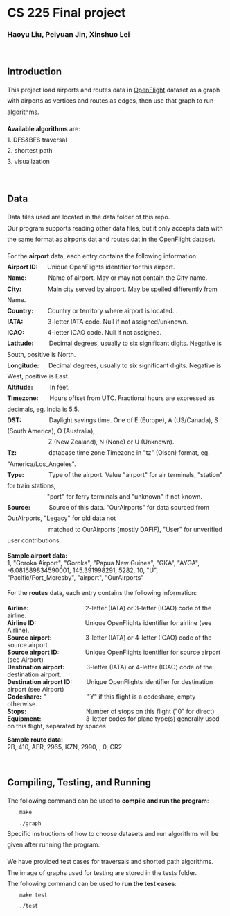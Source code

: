 <h1>CS 225 Final project</h1>
<h3>Haoyu Liu, Peiyuan Jin, Xinshuo Lei</h3>
<br>
<h2>Introduction</h2>
<p style = "line-height: 1.8">
This project load airports and routes data in <a href="https://openflights.org/data.html">OpenFlight</a> dataset as a graph with airports as vertices and routes as edges,  then use that graph to run algorithms. <br />
</p>  
<p style = "line-height: 1.8">
  <b>Available algorithms</b> are: <br>
  1. DFS&BFS traversal <br>
  2. shortest path <br>
  3. visualization <br>
</p>
<br>
<h2>Data</h2>
<p style = "line-height: 1.8">
  Data files used are located in the data folder of this repo. <br>
  Our program supports reading other data files, but it only accepts data with the same format as airports.dat and routes.dat in the OpenFlight dataset. <br>  
</p>
<p style = "line-height: 1.8">
  For the <b>airport</b> data, each entry contains the following information: <br>
  <b>Airport ID:</b> &emsp;
  Unique OpenFlights identifier for this airport. <br>
  <b>Name:</b>	&emsp;&emsp;&emsp;
  Name of airport. May or may not contain the City name.<br>
  <b>City:</b>	&emsp;&emsp;&emsp;&ensp;&nbsp;
  Main city served by airport. May be spelled differently from Name.<br>
  <b>Country:</b> &emsp; &ensp;
  Country or territory where airport is located. .<br>
  <b>IATA:</b>	&emsp;&emsp;&emsp;&ensp;
  3-letter IATA code. Null if not assigned/unknown.<br>
  <b>ICAO:</b>	&emsp;&emsp;&emsp;&nbsp;
  4-letter ICAO code. Null if not assigned.<br>
  <b>Latitude:</b> &emsp;&emsp;
  Decimal degrees, usually to six significant digits. Negative is South, positive is North.<br>
  <b>Longitude:</b>	&emsp;
  Decimal degrees, usually to six significant digits. Negative is West, positive is East.<br>
  <b>Altitude:</b> &nbsp;&nbsp;&nbsp;&nbsp;&nbsp;&nbsp;&nbsp;&nbsp;	
  In feet.<br>
  <b>Timezone:</b>	&emsp;&nbsp;
  Hours offset from UTC. Fractional hours are expressed as decimals, eg. India is 5.5.<br>
  <b>DST:</b> &emsp;&emsp;&emsp;&emsp;
  Daylight savings time. One of E (Europe), A (US/Canada), S (South America),
    O (Australia), <br> &emsp;&emsp;&emsp;&emsp;&emsp;&emsp;&ensp;
  Z (New Zealand), N (None) or U (Unknown). <br>
  <b>Tz: </b>&emsp;&emsp;&emsp;&emsp;&ensp;&nbsp;
  database time zone	Timezone in "tz" (Olson) format, eg. "America/Los_Angeles".<br>
  <b>Type:</b> &emsp;&emsp;&emsp;&ensp;
  Type of the airport. Value "airport" for air terminals, "station" for train stations, <br>
&emsp;&emsp;&emsp;&emsp;&emsp;&emsp;&nbsp;
    "port" for ferry terminals and "unknown" if not known. <br>
  <b>Source:</b> &emsp;&emsp;&ensp;
  Source of this data. "OurAirports" for data sourced from OurAirports, "Legacy" for old data not <br>
  &emsp;&emsp;&emsp;&emsp;&emsp;&emsp;&ensp;
  matched to OurAirports (mostly DAFIF), "User" for unverified user contributions.<br>
</p>
 <p>
  <b> Sample airport data: </b><br>
   1, "Goroka Airport", "Goroka", "Papua New Guinea", "GKA", "AYGA", -6.081689834590001, 145.391998291, 5282, 10,  
    "U", "Pacific/Port_Moresby", "airport", "OurAirports"
</p>
<p style = "line-height: 1.8">
  For the <b>routes</b> data, each entry contains the following information: <br>

  <b>Airline:</b> &emsp;&emsp;&emsp;&emsp;&emsp;&emsp;&emsp;&emsp;&ensp;&nbsp;
  2-letter (IATA) or 3-letter (ICAO) code of the airline. <br>
  <b>Airline ID:</b> &emsp;&emsp;&emsp;&emsp;&emsp;&emsp;&emsp;&ensp;
  Unique OpenFlights identifier for airline (see Airline). <br>
  <b>Source airport:</b> &emsp;&emsp;&emsp;&emsp;&emsp;
  3-letter (IATA) or 4-letter (ICAO) code of the source airport. <br>
  <b>Source airport ID:</b>&emsp;&emsp;&emsp;&emsp;
  Unique OpenFlights identifier for source airport (see Airport) <br>
  <b>Destination airport:</b> &emsp;&emsp;&emsp;
  3-letter (IATA) or 4-letter (ICAO) code of the destination airport. <br>
  <b>Destination airport ID:</b> &emsp;&ensp;&nbsp;
  	Unique OpenFlights identifier for destination airport (see Airport) <br>
  <b>Codeshare:</b>	"&emsp;&emsp;&emsp;&emsp;&emsp;&emsp;&ensp;
 "Y" if this flight is a codeshare, empty otherwise. <br>
  <b>Stops:</b>	&emsp;&emsp;&emsp;&emsp;&emsp;&emsp;&emsp;&emsp;&emsp;&nbsp;
  Number of stops on this flight ("0" for direct) <br>
  <b>Equipment:</b>	&emsp;&emsp;&emsp;&emsp;&emsp;&emsp;&ensp;&nbsp;
  3-letter codes for plane type(s) generally used on this flight, separated by spaces <br>
</p>
<p>
  <b> Sample route data: </b><br>
  2B, 410, AER, 2965, KZN, 2990, , 0, CR2
</p>

<br>
<h2>Compiling, Testing, and Running</h2>
<p style = "line-height: 1.8">
  The following command can be used to <b>compile and run the program</b>: <br>
  &emsp;&emsp;<code>make</code><br>
  &emsp;&emsp;<code>./graph</code><br>
Specific instructions of how to choose datasets and run algorithms will be given after running the program.
  </p>
    
<p style = "line-height: 1.8">
  We have provided test cases for traversals and shorted path algorithms. The image of graphs used for testing are stored in the tests folder. <br>
  The following command can be used to <b>run the test cases</b>: <br>
  &emsp;&emsp;<code>make test</code><br>
  &emsp;&emsp;<code>./test</code><br>

</p>
